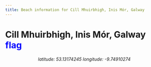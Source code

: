 ```yaml
---
title: Beach information for Cill Mhuirbhigh, Inis Mór, Galway
---
```

# Cill Mhuirbhigh, Inis Mór, Galway <span class="material-icons" style="color: blue;">flag</span>

<div align="center"><i>latitude: 53.13174245 longitude: -9.74910274</i></div>